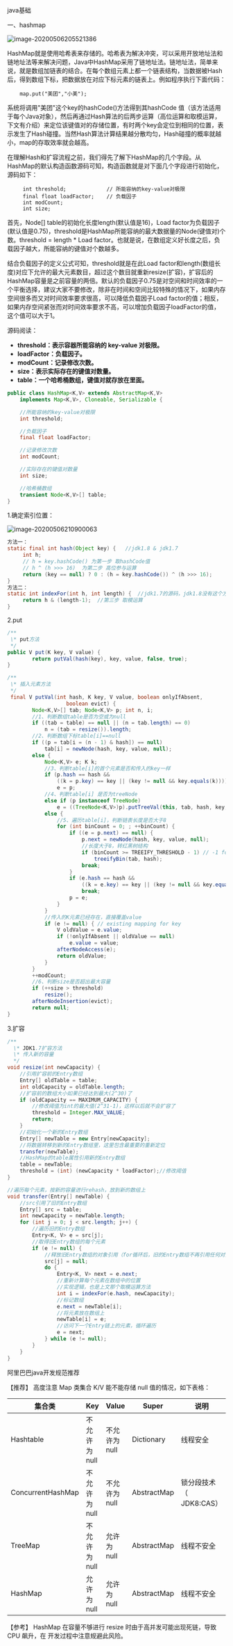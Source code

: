 java基础

一、hashmap

![image-20200506205521386](C:\Users\19349\AppData\Roaming\Typora\typora-user-images\image-20200506205521386.png)

 HashMap就是使用哈希表来存储的。哈希表为解决冲突，可以采用开放地址法和链地址法等来解决问题，Java中HashMap采用了链地址法。链地址法，简单来说，就是数组加链表的结合。在每个数组元素上都一个链表结构，当数据被Hash后，得到数组下标，把数据放在对应下标元素的链表上。例如程序执行下面代码：

```text
    map.put("美团","小美");
```

系统将调用"美团"这个key的hashCode()方法得到其hashCode 值（该方法适用于每个Java对象），然后再通过Hash算法的后两步运算（高位运算和取模运算，下文有介绍）来定位该键值对的存储位置，有时两个key会定位到相同的位置，表示发生了Hash碰撞。当然Hash算法计算结果越分散均匀，Hash碰撞的概率就越小，map的存取效率就会越高。

在理解Hash和扩容流程之前，我们得先了解下HashMap的几个字段。从HashMap的默认构造函数源码可知，构造函数就是对下面几个字段进行初始化，源码如下：

```text
     int threshold;             // 所能容纳的key-value对极限 
     final float loadFactor;    // 负载因子
     int modCount;  
     int size;
```

首先，Node[] table的初始化长度length(默认值是16)，Load factor为负载因子(默认值是0.75)，threshold是HashMap所能容纳的最大数据量的Node(键值对)个数。threshold = length * Load factor。也就是说，在数组定义好长度之后，负载因子越大，所能容纳的键值对个数越多。

结合负载因子的定义公式可知，threshold就是在此Load factor和length(数组长度)对应下允许的最大元素数目，超过这个数目就重新resize(扩容)，扩容后的HashMap容量是之前容量的两倍。默认的负载因子0.75是对空间和时间效率的一个平衡选择，建议大家不要修改，除非在时间和空间比较特殊的情况下，如果内存空间很多而又对时间效率要求很高，可以降低负载因子Load factor的值；相反，如果内存空间紧张而对时间效率要求不高，可以增加负载因子loadFactor的值，这个值可以大于1。



源码阅读：

- **threshold：表示容器所能容纳的 key-value 对极限。**
- **loadFactor：负载因子。**
- **modCount：记录修改次数。**
- **size：表示实际存在的键值对数量。**
- **table：一个哈希桶数组，键值对就存放在里面。**

```java
public class HashMap<K,V> extends AbstractMap<K,V>
    implements Map<K,V>, Cloneable, Serializable {

	//所能容纳的key-value对极限
	int threshold;

	//负载因子
	final float loadFactor;

	//记录修改次数
	int modCount;

	//实际存在的键值对数量
	int size;

	//哈希桶数组
	transient Node<K,V>[] table;
}
```

1.确定索引位置：

![image-20200506210900063](C:\Users\19349\AppData\Roaming\Typora\typora-user-images\image-20200506210900063.png)

```java
方法一：
static final int hash(Object key) {   //jdk1.8 & jdk1.7
     int h;
     // h = key.hashCode() 为第一步 取hashCode值
     // h ^ (h >>> 16)  为第二步 高位参与运算
     return (key == null) ? 0 : (h = key.hashCode()) ^ (h >>> 16);
}
方法二：
static int indexFor(int h, int length) {  //jdk1.7的源码，jdk1.8没有这个方法，但是实现原理一样的
     return h & (length-1);  //第三步 取模运算
}
```

2.put

```java
/**
 \* put方法
 */
public V put(K key, V value) {
        return putVal(hash(key), key, value, false, true);
}
```

```java
/**
 \* 插入元素方法
 */
 final V putVal(int hash, K key, V value, boolean onlyIfAbsent,
                   boolean evict) {
        Node<K,V>[] tab; Node<K,V> p; int n, i;
		//1、判断数组table是否为空或为null
        if ((tab = table) == null || (n = tab.length) == 0)
            n = (tab = resize()).length;
		//2、判断数组下标table[i]==null
        if ((p = tab[i = (n - 1) & hash]) == null)
            tab[i] = newNode(hash, key, value, null);
        else {
            Node<K,V> e; K k;
			//3、判断table[i]的首个元素是否和传入的key一样
            if (p.hash == hash &&
                ((k = p.key) == key || (key != null && key.equals(k))))
                e = p;
			//4、判断table[i] 是否为treeNode
            else if (p instanceof TreeNode)
                e = ((TreeNode<K,V>)p).putTreeVal(this, tab, hash, key, value);
            else {
				//5、遍历table[i]，判断链表长度是否大于8
                for (int binCount = 0; ; ++binCount) {
                    if ((e = p.next) == null) {
                        p.next = newNode(hash, key, value, null);
						//长度大于8，转红黑树结构
                        if (binCount >= TREEIFY_THRESHOLD - 1) // -1 for 1st
                            treeifyBin(tab, hash);
                        break;
                    }
                    if (e.hash == hash &&
                        ((k = e.key) == key || (key != null && key.equals(k))))
                        break;
                    p = e;
                }
            }
			//传入的K元素已经存在，直接覆盖value
            if (e != null) { // existing mapping for key
                V oldValue = e.value;
                if (!onlyIfAbsent || oldValue == null)
                    e.value = value;
                afterNodeAccess(e);
                return oldValue;
            }
        }
        ++modCount;
		//6、判断size是否超出最大容量
        if (++size > threshold)
            resize();
        afterNodeInsertion(evict);
        return null;
}
```

3.扩容

```java
/**
  \* JDK1.7扩容方法
  \* 传入新的容量
  */
void resize(int newCapacity) {
    //引用扩容前的Entry数组
    Entry[] oldTable = table;
    int oldCapacity = oldTable.length;
	//扩容前的数组大小如果已经达到最大(2^30)了
    if (oldCapacity == MAXIMUM_CAPACITY) {
		//修改阈值为int的最大值(2^31-1)，这样以后就不会扩容了
        threshold = Integer.MAX_VALUE;
        return;
    }
	//初始化一个新的Entry数组
    Entry[] newTable = new Entry[newCapacity];
	//将数据转移到新的Entry数组里，这里包含最重要的重新定位
    transfer(newTable);
	//HashMap的table属性引用新的Entry数组
    table = newTable;
    threshold = (int) (newCapacity * loadFactor);//修改阈值
}
```

```java
//遍历每个元素，按新的容量进行rehash，放到新的数组上
void transfer(Entry[] newTable) {
	//src引用了旧的Entry数组
    Entry[] src = table;
    int newCapacity = newTable.length;
    for (int j = 0; j < src.length; j++) {
		//遍历旧的Entry数组
        Entry<K, V> e = src[j];
		//取得旧Entry数组的每个元素
        if (e != null) {
			//释放旧Entry数组的对象引用（for循环后，旧的Entry数组不再引用任何对象）
            src[j] = null;
            do {
                Entry<K, V> next = e.next;
				//重新计算每个元素在数组中的位置
				//实现逻辑，也是上文那个取模运算方法
                int i = indexFor(e.hash, newCapacity);
				//标记数组
                e.next = newTable[i];
				//将元素放在数组上
                newTable[i] = e;
				//访问下一个Entry链上的元素，循环遍历
                e = next;
            } while (e != null);
        }
    }
}
```

阿里巴巴java开发规范推荐

【推荐】 高度注意 Map 类集合 K/V 能不能存储 null 值的情况，如下表格：

| 集合类            | Key           | Value         | Super       | 说明                    |
| ----------------- | ------------- | ------------- | ----------- | ----------------------- |
| Hashtable         | 不允许为 null | 不允许为 null | Dictionary  | 线程安全                |
| ConcurrentHashMap | 不允许为 null | 不允许为 null | AbstractMap | 锁分段技术（ JDK8:CAS） |
| TreeMap           | 不允许为 null | 允许为 null   | AbstractMap | 线程不安全              |
| HashMap           | 允许为 null   | 允许为 null   | AbstractMap | 线程不安全              |

【参考】  HashMap 在容量不够进行 resize 时由于高并发可能出现死链，导致 CPU 飙升，在
开发过程中注意规避此风险。  

